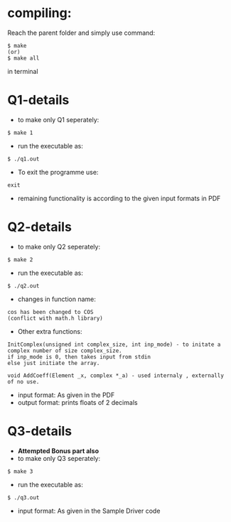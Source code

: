 # compiling:
Reach the parent folder and simply use command:
```
$ make
(or)
$ make all
```
in terminal

# Q1-details
* to make only Q1 seperately:
```
$ make 1
```
* run the executable as:
```
$ ./q1.out
```
* To exit the programme use: 
```
exit
```
* remaining functionality is according to the given input formats in PDF

# Q2-details
* to make only Q2 seperately:
```
$ make 2
```
* run the executable as:
```
$ ./q2.out
```
* changes in function name:
```
cos has been changed to COS
(conflict with math.h library)
```
* Other extra functions:
```
InitComplex(unsigned int complex_size, int inp_mode) - to initate a complex number of size complex_size.
if inp_mode is 0, then takes input from stdin
else just initiate the array.

void AddCoeff(Element _x, complex *_a) - used internaly , externally of no use.
```
* input format: As given in the PDF
* output format:
prints floats of 2 decimals

# Q3-details
* **Attempted Bonus part also**
* to make only Q3 seperately:
```
$ make 3
```
* run the executable as:
```
$ ./q3.out
```
* input format: As given in the Sample Driver code